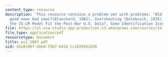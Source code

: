 ```yaml
---
content_type: resource
description: 'This resource contains a problem set with problems: "Old Macro": Are
  good news bad news?(Blanchard, 1981), Overshooting (Dornbusch, 1976), How Well Does
  the IS-LM Model Fit the Post-War U.S. Data?, Some Identification Issues, and Results.'
file: https://ol-ocw-studio-app-production.s3.amazonaws.com/courses/14-452-macroeconomic-theory-ii-spring-2007/d5e8c00fdbe0f5676d1bcc1828561b58_ps1_2007.pdf
file_type: application/pdf
resourcetype: Document
title: ps1_2007.pdf
uid: d5e8c00f-dbe0-f567-6d1b-cc1828561b58
---
```

